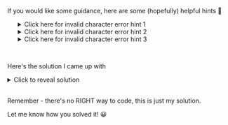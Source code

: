 If you would like some guidance, here are some (hopefully) helpful hints 🤝

<ul>
<details>
  <summary>Click here for invalid character error hint 1</summary>
  - RegEx can be used to see if certain characters are in, or not in, a string
</details>
<details>
  <summary>Click here for invalid character error hint 2</summary>
  - The JavaScript RegExp test method, when provided with a set of characters, will check if any of those characters are present in a string. It returns true if a match is found, or false if a match is not found
</details>
<details>
  <summary>Click here for invalid character error hint 3</summary>
  - The JavaScript RegExp test method can also be used to see if anything BUT the provided characters is present in a string.
  This can be achieved using the "Negation Operator"
</details>
</ul>
&nbsp;

Here's the solution I came up with

<details>
  <summary>Click to reveal solution</summary>

```javascript
const specialAgentArray = [
  "Anna-Marie",
  "Nadeem",
  "Ira",
  "Andy",
  "Faisal",
  "Chris",
  "Becks",
  "Lizzie",
  "Victoria",
];

const lowercasedName = name.toLowerCase();

if (/[^a-zA-Z\s\-]/.test(name)) {
  throw new Error("Invalid character found");
} else if (
  specialAgentArray.some((agent) =>
    lowercasedName.includes(agent.toLowerCase())
  )
) {
  return "Special agent";
} else if (lowercasedName.startsWith("super")) {
  return "Superhero";
}
return "Not super enough";
```

</details>
&nbsp;

Remember - there's no RIGHT way to code, this is just my solution.

Let me know how you solved it! 😀
